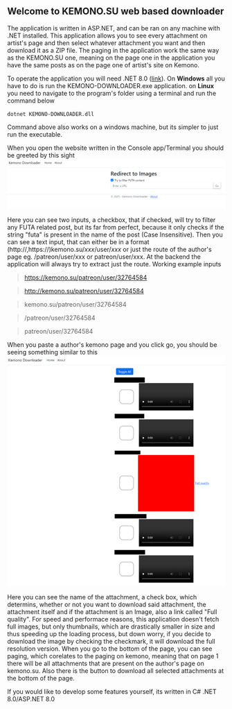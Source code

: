 ## Welcome to KEMONO.SU web based downloader

The application is written in ASP.NET, and can be ran on any machine with .NET installed. This application allows you to see every attachment on artist's page and then select whatever attachment you want and then download it as a ZIP file. The paging in the application work the same way as the KEMONO.SU one, meaning on the page one in the application you have the same posts as on the page one of artist's site on Kemono.

To operate the application you will need .NET 8.0 ([link](https://dotnet.microsoft.com/en-us/download/dotnet/8.0)). On **Windows** all you have to do is run the KEMONO-DOWNLOADER.exe application.
on **Linux** you need to navigate to the program's folder using a terminal and run the command below

    dotnet KEMONO-DOWNLOADER.dll
Command above also works on a windows machine, but its simpler to just run the executable.

When you open the website written in the Console app/Terminal you should be greeted by this sight
![Main window](screenshots/MainPage.png)

Here you can see two inputs, a checkbox, that if checked, will try to filter any FUTA related post, but its far from perfect, because it only checks if the string "futa" is present in the name of the post (Case Insensitive). Then you can see a text input, that can either be in a format (http://,https://)kemono.su/*xxx*/user/*xxx* or just the route of the author's page eg. /patreon/user/xxx or patreon/user/xxx. At the backend the application will always try to extract just the route.
Working example inputs

> https://kemono.su/patreon/user/32764584

> http://kemono.su/patreon/user/32764584

> kemono.su/patreon/user/32764584

> /patreon/user/32764584

> patreon/user/32764584

When you paste a author's kemono page and you click go, you should be seeing something similar to this
![Images](screenshots/images.png)

Here you can see the name of the attachment, a check box, which determins, whether or not you want to download said attachment, the attachment itself and if the attachment is an Image, also a link called "Full quality". For speed and performace reasons, this application doesn't fetch full images, but only thumbnails, which are drastically smaller in size and thus speeding up the loading process, but down worry, if you decide to download the image by checking the checkmark, it will download the full resolution version. When you go to the bottom of the page, you can see paging, which corelates to the paging on kemono, meaning that on page 1 there will be all attachments that are present on the author's page on kemono.su. Also there is the button to download all selected attachments at the bottom of the page.

If you would like to develop some features yourself, its written in C# .NET 8.0/ASP.NET 8.0
